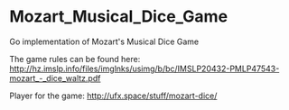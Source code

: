 # Mozart_Musical_Dice_Game
Go implementation of Mozart's Musical Dice Game

The game rules can be found here:
http://hz.imslp.info/files/imglnks/usimg/b/bc/IMSLP20432-PMLP47543-mozart_-_dice_waltz.pdf

Player for the game:
http://ufx.space/stuff/mozart-dice/
